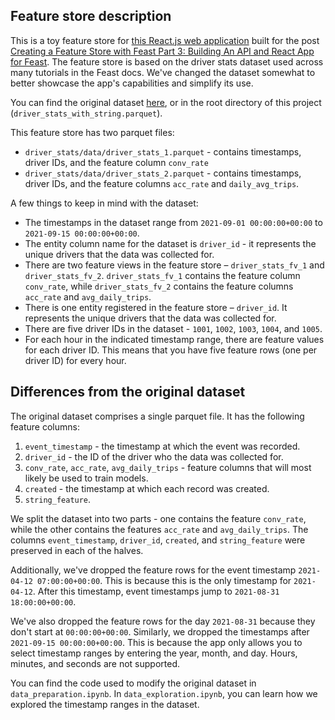 ## Feature store description
This is a toy feature store for [this React.js web application](https://github.com/tavetisyan95/feast_web_app) built for the post [Creating a Feature Store with Feast Part 3: Building An API and React App for Feast](https://kedion.medium.com/feature-storage-for-ml-with-feast-a061899fc4a2). The feature store is based on the driver stats dataset used across many tutorials in the Feast docs. We've changed the dataset somewhat to better showcase the app's capabilities and simplify its use.

You can find the original dataset [here](https://github.com/feast-dev/feast-demo), or in the root directory of this project (`driver_stats_with_string.parquet`).

This feature store has two parquet files:

- `driver_stats/data/driver_stats_1.parquet` - contains timestamps, driver IDs, and the feature column `conv_rate`
- `driver_stats/data/driver_stats_2.parquet` - contains timestamps, driver IDs, and the feature columns `acc_rate` and `daily_avg_trips`.

A few things to keep in mind with the dataset:

- The timestamps in the dataset range from `2021-09-01 00:00:00+00:00` to `2021-09-15 00:00:00+00:00`. 
- The entity column name for the dataset is `driver_id` - it represents the unique drivers that the data was collected for.
- There are two feature views in the feature store – `driver_stats_fv_1` and `driver_stats_fv_2`. `driver_stats_fv_1` contains the feature column `conv_rate`, while `driver_stats_fv_2` contains the feature columns `acc_rate` and `avg_daily_trips`.
- There is one entity registered in the feature store – `driver_id`. It represents the unique drivers that the data was collected for.
- There are five driver IDs in the dataset - `1001`, `1002`, `1003`, `1004`, and `1005`.
- For each hour in the indicated timestamp range, there are feature values for each driver ID. This means that you have five feature rows (one per driver ID) for every hour.


## Differences from the original dataset
The original dataset comprises a single parquet file. It has the following feature columns:

1. `event_timestamp` - the timestamp at which the event was recorded.
2. `driver_id` - the ID of the driver who the data was collected for.
3. `conv_rate`, `acc_rate`, `avg_daily_trips` - feature columns that will most likely be used to train models.
4. `created` - the timestamp at which each record was created.
5. `string_feature`.


We split the dataset into two parts - one contains the feature `conv_rate`, while the other contains the features `acc_rate` and `avg_daily_trips`. The columns `event_timestamp`, `driver_id`, `created`, and `string_feature` were preserved in each of the halves.

Additionally, we've dropped the feature rows for the event timestamp `2021-04-12 07:00:00+00:00`. This is because this is the only timestamp for `2021-04-12`. After this timestamp, event timestamps jump to `2021-08-31 18:00:00+00:00`.

We've also dropped the feature rows for the day `2021-08-31` because they don't start at `00:00:00+00:00`. Similarly, we dropped the timestamps after `2021-09-15 00:00:00+00:00`. This is because the app only allows you to select timestamp ranges by entering the year, month, and day. Hours, minutes, and seconds are not supported.

You can find the code used to modify the original dataset in `data_preparation.ipynb`. In `data_exploration.ipynb`, you can learn how we explored the timestamp ranges in the dataset.
